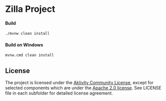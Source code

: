 # Zilla Project

#### Build
```bash
./mvnw clean install
```
#### Build on Windows
```bash
mvnw.cmd clean install
```

## License

The project is licensed under the [Aklivity Community License](LICENSE-AklivityCommunity), except for selected components
which are under the [Apache 2.0 license](LICENSE-Apache).
See LICENSE file in each subfolder for detailed license agreement.
